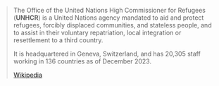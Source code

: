 
> The Office of the United Nations High Commissioner for Refugees (**UNHCR**) 
> is a United Nations agency mandated 
> to aid and protect refugees, forcibly displaced communities, and stateless people, 
> and to assist in their voluntary repatriation, local integration or resettlement to a third country. 
> 
> It is headquartered in Geneva, Switzerland, 
> and has 20,305 staff working in 136 countries as of December 2023.
>
> [Wikipedia](https://en.wikipedia.org/wiki/United%20Nations%20High%20Commissioner%20for%20Refugees)




